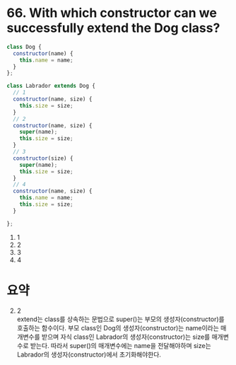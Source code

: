 # 66. With which constructor can we successfully extend the Dog class?

```javascript
class Dog {
  constructor(name) {
    this.name = name;
  }
};

class Labrador extends Dog {
  // 1
  constructor(name, size) {
    this.size = size;
  }
  // 2
  constructor(name, size) {
    super(name);
    this.size = size;
  }
  // 3
  constructor(size) {
    super(name);
    this.size = size;
  }
  // 4
  constructor(name, size) {
    this.name = name;
    this.size = size;
  }

};
```

1. 1
2. 2
3. 3
4. 4

# 요약

2. 2<br>
   extend는 class를 상속하는 문법으로 super()는 부모의 생성자(constructor)를 호출하는 함수이다. 부모 class인 Dog의 생성자(constructor)는 name이라는 매개변수를 받으며 자식 class인 Labrador의 생성자(constructor)는 size를 매개변수로 받는다. 따라서 super()의 매개변수에는 name을 전달해야하며 size는 Labrador의 생성자(constructor)에서 초기화해야한다.
